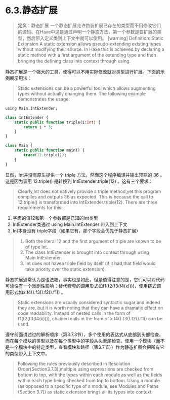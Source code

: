 # 6.3.静态扩展

> **定义**：静态扩展
> 一个静态扩展允许伪装扩展已存在的类型而不用修改它们的源码。在Haxe中这是通过声明一个静态方法，第一个参数是要扩展的类型，然后带入定义类到上下文中就可以使用。
> [warning] Deﬁnition: Static Extension
> A static extension allows pseudo-extending existing types without modifying their source. In Haxe this is achieved by declaring a static method with a ﬁrst argument of the extending type and then bringing the deﬁning class into context through using.

静态扩展是一个强大的工具，使得可以不用实际修改就对类型进行扩展。下面的示例展示用法：

> Static extensions can be a powerful tool which allows augmenting types without actually changing them. The following example demonstrates the usage:

```haxe
using Main.IntExtender; 

class IntExtender { 
    static public function triple(i:Int) { 
        return i * 3; 
    } 
}

class Main { 
    static public function main() { 
        trace(12.triple()); 
    }
} 
```

显然，Int并没有原生提供一个 triple 方法，然而这个程序编译并输出预期的 36 。这是因为调用 12.triple() 是转换到 IntExtender.triple(12) 。这有三个要求：

> Clearly,Int does not natively provide a triple method,yet this program compiles and outputs 36 as expected. This is because the call to 12.triple() is transformed into IntExtender.triple(12). There are three requirements for this:

1. 字面的值12和第一个参数都是已知的Int类型
2. IntExtender类通过 using Main.IntExtender 带入到上下文
3. Int本身没有 triple字段（如果它有，那个字段会优先于静态扩展）

> 1. Both the literal 12 and the ﬁrst argument of triple are known to be of type Int.
> 2. The class IntExtender is brought into context through using Main.IntExtender.
> 3. Int does not havea triple ﬁeld by itself (if it had,that ﬁeld would take priority over the static extension).

静态扩展通常认为是语法糖，事实也是如此，但是值得注意的是，它们可以对代码可读性有一个戏剧性影响：替代嵌套的调用形式如f1(f2(f3(f4(x))))，使用链式调用形式如x.f4().f3().f2().f1() 。

> Static extensions are usually considered syntactic sugar and indeed they are, but it is worth noting that they can have a dramatic effect on code readability: Instead of nested calls in the form of f1(f2(f3(f4(x)))), chained calls in the form of x.f4().f3().f2().f1() can be used.

遵守前面讲述过的解析顺序（第3.7.3节），多个使用的表达式从底部到头部检查，而在每个模块的类型以及在每个类型中的字段从头至尾检查。使用一个模块（而不是一个模块中的特定类型，查看模块和路径（第3.7节））作为静态扩展会把所有它的类型带入上下文中。

> Following the rules previously described in Resolution Order(Section3.7.3),multiple using expressions are checked from bottom to top, with the types within each module as well as the ﬁelds within each type being checked from top to bottom. Using a module (as opposed to a speciﬁc type of a module, see Modules and Paths (Section 3.7)) as static extension brings all its types into context.